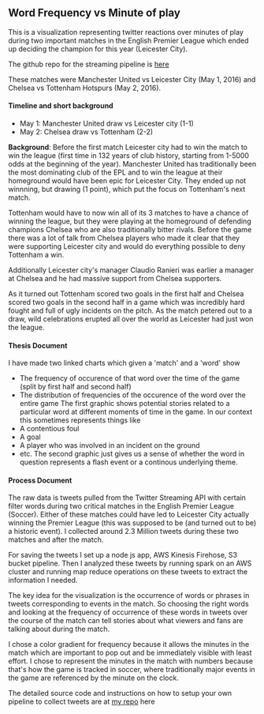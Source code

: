 ## Word Frequency vs Minute of play 

This is a visualization representing twitter reactions over minutes of play during two important matches in the English Premier League which ended up deciding the champion for this year (Leicester City). 

The github repo for the streaming pipeline is [here](https://github.com/mickeykedia/EPL-Twitter) 

These matches were Manchester United vs Leicester City (May 1, 2016) and Chelsea vs Tottenham Hotspurs (May 2, 2016).

#### Timeline and short background
- May 1: Manchester United draw vs Leicester city (1-1) 
- May 2: Chelsea draw vs Tottenham (2-2) 

**Background**: Before the first match Leicester city had to win the match to win the league (first time in 132 years of club history, starting from 1-5000 odds at the beginning of the year). Manchester United has traditionally been the most dominating club of the EPL and to win the league at their homeground would have been epic for Leicester City. 
They ended up not winnning, but drawing (1 point), which put the focus on Tottenham's next match. 

Tottenham would have to now win all of its 3 matches to have a chance of winning the league, but they were playing at the homeground of defending champions Chelsea who are also traditionally bitter rivals. Before the game there was a lot of talk from Chelsea players who made it clear that they were supporting Leicester city and would do everything possible to deny Tottenham a win. 

Additionally Leicester city's manager Claudio Ranieri was earlier a manager at Chelsea and he had massive support from Chelsea supporters. 

As it turned out Tottenham scored two goals in the first half and Chelsea scored two goals in the second half in a game which was incredibly hard fought and full of ugly incidents on the pitch. As the match petered out to a draw, wild celebrations erupted all over the world as Leicester had just won the league. 

#### Thesis Document

I have made two linked charts which given a 'match' and a 'word' show 
- The frequency of occurence of that word over the time of the game (split by first half and second half)
- The distribution of frequencies of the occurence of the word over the entire game 
The first graphic shows potential stories related to a particular word at different moments of time in the game. In our context this sometimes represents things like
- A contentious foul
- A goal
- A player who was involved in an incident on the ground
- etc. 
The second graphic just gives us a sense of whether the word in question represents a flash event or a continous underlying theme. 


#### Process Document

The raw data is tweets pulled from the Twitter Streaming API with certain filter words during two critical matches in the English Premier League (Soccer). Either of these matches could have led to Leicester City actually winning the Premier League (this was supposed to be (and turned out to be) a historic event). I collected around 2.3 Million tweets during these two matches and after the match. 

For saving the tweets I set up a node js app, AWS Kinesis Firehose, S3 bucket pipeline. Then I analyzed these tweets by running spark on an AWS cluster and running map reduce operations on these tweets to extract the information I needed. 

The key idea for the visualization is the occurrence of words or phrases in tweets corresponding to events in the match. So choosing the right words and looking at the frequency of occurrence of these words in tweets over the course of the match can tell stories about what viewers and fans are talking about during the match. 

I chose a color gradient for frequency because it allows the minutes in the match which are important to pop out and be immediately visible with least effort. I chose to represent the minutes in the match with numbers because that's how the game is tracked in soccer, where traditionally major events in the game are referenced by the minute on the clock. 

The detailed source code and instructions on how to setup your own pipeline to collect tweets are at [my repo](https://github.com/mickeykedia/EPL-Twitter) here
